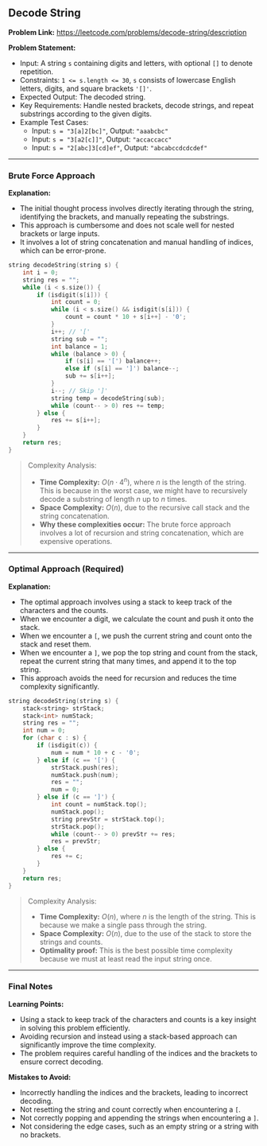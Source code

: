 ## Decode String

**Problem Link:** https://leetcode.com/problems/decode-string/description

**Problem Statement:**
- Input: A string `s` containing digits and letters, with optional `[]` to denote repetition.
- Constraints: `1 <= s.length <= 30`, `s` consists of lowercase English letters, digits, and square brackets `'[]'`.
- Expected Output: The decoded string.
- Key Requirements: Handle nested brackets, decode strings, and repeat substrings according to the given digits.
- Example Test Cases:
  - Input: `s = "3[a]2[bc]"`, Output: `"aaabcbc"`
  - Input: `s = "3[a2[c]]"`, Output: `"accaccacc"`
  - Input: `s = "2[abc]3[cd]ef"`, Output: `"abcabccdcdcdef"`

---

### Brute Force Approach

**Explanation:**
- The initial thought process involves directly iterating through the string, identifying the brackets, and manually repeating the substrings.
- This approach is cumbersome and does not scale well for nested brackets or large inputs.
- It involves a lot of string concatenation and manual handling of indices, which can be error-prone.

```cpp
string decodeString(string s) {
    int i = 0;
    string res = "";
    while (i < s.size()) {
        if (isdigit(s[i])) {
            int count = 0;
            while (i < s.size() && isdigit(s[i])) {
                count = count * 10 + s[i++] - '0';
            }
            i++; // '['
            string sub = "";
            int balance = 1;
            while (balance > 0) {
                if (s[i] == '[') balance++;
                else if (s[i] == ']') balance--;
                sub += s[i++];
            }
            i--; // Skip ']'
            string temp = decodeString(sub);
            while (count-- > 0) res += temp;
        } else {
            res += s[i++];
        }
    }
    return res;
}
```

> Complexity Analysis:
> - **Time Complexity:** $O(n \cdot 4^n)$, where $n$ is the length of the string. This is because in the worst case, we might have to recursively decode a substring of length $n$ up to $n$ times.
> - **Space Complexity:** $O(n)$, due to the recursive call stack and the string concatenation.
> - **Why these complexities occur:** The brute force approach involves a lot of recursion and string concatenation, which are expensive operations.

---

### Optimal Approach (Required)

**Explanation:**
- The optimal approach involves using a stack to keep track of the characters and the counts.
- When we encounter a digit, we calculate the count and push it onto the stack.
- When we encounter a `[`, we push the current string and count onto the stack and reset them.
- When we encounter a `]`, we pop the top string and count from the stack, repeat the current string that many times, and append it to the top string.
- This approach avoids the need for recursion and reduces the time complexity significantly.

```cpp
string decodeString(string s) {
    stack<string> strStack;
    stack<int> numStack;
    string res = "";
    int num = 0;
    for (char c : s) {
        if (isdigit(c)) {
            num = num * 10 + c - '0';
        } else if (c == '[') {
            strStack.push(res);
            numStack.push(num);
            res = "";
            num = 0;
        } else if (c == ']') {
            int count = numStack.top();
            numStack.pop();
            string prevStr = strStack.top();
            strStack.pop();
            while (count-- > 0) prevStr += res;
            res = prevStr;
        } else {
            res += c;
        }
    }
    return res;
}
```

> Complexity Analysis:
> - **Time Complexity:** $O(n)$, where $n$ is the length of the string. This is because we make a single pass through the string.
> - **Space Complexity:** $O(n)$, due to the use of the stack to store the strings and counts.
> - **Optimality proof:** This is the best possible time complexity because we must at least read the input string once.

---

### Final Notes

**Learning Points:**
- Using a stack to keep track of the characters and counts is a key insight in solving this problem efficiently.
- Avoiding recursion and instead using a stack-based approach can significantly improve the time complexity.
- The problem requires careful handling of the indices and the brackets to ensure correct decoding.

**Mistakes to Avoid:**
- Incorrectly handling the indices and the brackets, leading to incorrect decoding.
- Not resetting the string and count correctly when encountering a `[`.
- Not correctly popping and appending the strings when encountering a `]`.
- Not considering the edge cases, such as an empty string or a string with no brackets.